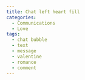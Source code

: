 ```yaml
---
title: Chat left heart fill
categories:
  - Communications
  - Love
tags:
  - chat bubble
  - text
  - message
  - valentine
  - romance
  - comment
---
```

